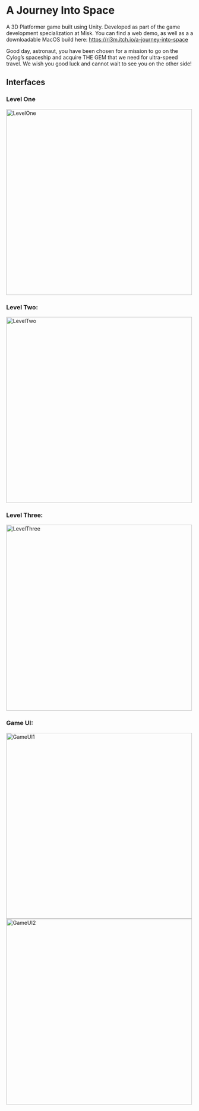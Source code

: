 
# A Journey Into Space
A 3D Platformer game built using Unity. Developed as part of the game development specialization at Misk.
You can find a web demo, as well as a a downloadable MacOS build here: https://ri3m.itch.io/a-journey-into-space

Good day, astronaut, you have been chosen for a mission to go on the Cylog’s spaceship and acquire THE GEM that we need for ultra-speed travel. We wish you good luck and cannot wait to see you on the other side!
## Interfaces 

### Level One
<img width="500" alt="LevelOne" src="https://user-images.githubusercontent.com/60888719/126649093-ba04baa1-309e-405f-bd4c-f3fff9231794.png">

### Level Two:

<img width="500" alt="LevelTwo" src="https://user-images.githubusercontent.com/60888719/126649107-ec768619-010a-4b94-abed-d7773d03d159.png">

### Level Three:

<img width="500" alt="LevelThree" src="https://user-images.githubusercontent.com/60888719/126649138-da89728b-fb3a-475c-9bb9-5cd71b10c859.png">

### Game UI:

<img width="500" alt="GameUI1" src="https://user-images.githubusercontent.com/60888719/126648833-4993b1f0-460f-4836-82e4-e1f9d6473ed3.png">

<img width="500" alt="GameUI2" src="https://user-images.githubusercontent.com/60888719/126648866-b021d537-9e5b-4f67-8213-11db7f05b255.png">
